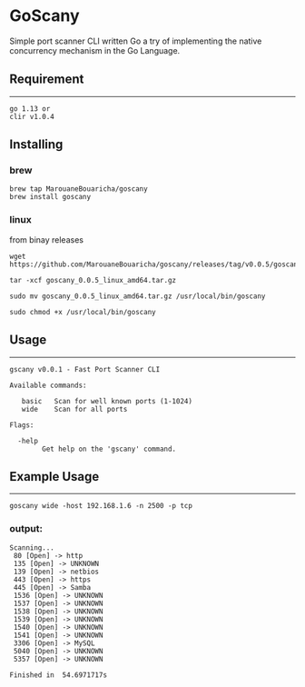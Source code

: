 # GoScany

Simple port scanner CLI written Go
a try of implementing the native concurrency mechanism in the Go Language.

## Requirement
--------------
```
go 1.13 or 
clir v1.0.4
```

## Installing
### brew
```shell
brew tap MarouaneBouaricha/goscany
brew install goscany
```
### linux
from binay releases
```
wget https://github.com/MarouaneBouaricha/goscany/releases/tag/v0.0.5/goscany_0.0.5_linux_amd64.tar.gz
```
```
tar -xcf goscany_0.0.5_linux_amd64.tar.gz
```
```
sudo mv goscany_0.0.5_linux_amd64.tar.gz /usr/local/bin/goscany
```
```
sudo chmod +x /usr/local/bin/goscany
```

## Usage
--------------
```
gscany v0.0.1 - Fast Port Scanner CLI

Available commands:

   basic   Scan for well known ports (1-1024)
   wide    Scan for all ports

Flags:

  -help
        Get help on the 'gscany' command.

```


## Example Usage
----------------

```
goscany wide -host 192.168.1.6 -n 2500 -p tcp

```

### output:

```
Scanning...
 80 [Open] -> http 
 135 [Open] -> UNKNOWN  
 139 [Open] -> netbios  
 443 [Open] -> https    
 445 [Open] -> Samba    
 1536 [Open] -> UNKNOWN 
 1537 [Open] -> UNKNOWN 
 1538 [Open] -> UNKNOWN 
 1539 [Open] -> UNKNOWN 
 1540 [Open] -> UNKNOWN 
 1541 [Open] -> UNKNOWN 
 3306 [Open] -> MySQL   
 5040 [Open] -> UNKNOWN 
 5357 [Open] -> UNKNOWN 

Finished in  54.6971717s

```
